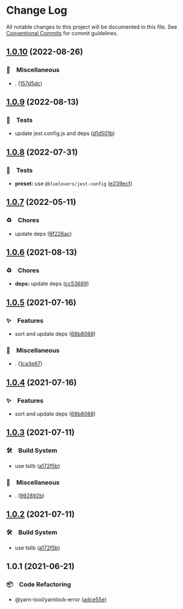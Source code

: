 # Change Log

All notable changes to this project will be documented in this file.
See [Conventional Commits](https://conventionalcommits.org) for commit guidelines.

## [1.0.10](https://github.com/bluelovers/ws-yarn-workspaces/compare/@yarn-tool/yarnlock-error@1.0.9...@yarn-tool/yarnlock-error@1.0.10) (2022-08-26)



### 🔖　Miscellaneous

* . ([157d5dc](https://github.com/bluelovers/ws-yarn-workspaces/commit/157d5dc8959261d9326f6e633987182898ae9670))



## [1.0.9](https://github.com/bluelovers/ws-yarn-workspaces/compare/@yarn-tool/yarnlock-error@1.0.8...@yarn-tool/yarnlock-error@1.0.9) (2022-08-13)


### 🚨　Tests

* update jest.config.js and deps ([d1d501b](https://github.com/bluelovers/ws-yarn-workspaces/commit/d1d501ba059130bd8f90e6eaa266084110698011))





## [1.0.8](https://github.com/bluelovers/ws-yarn-workspaces/compare/@yarn-tool/yarnlock-error@1.0.7...@yarn-tool/yarnlock-error@1.0.8) (2022-07-31)


### 🚨　Tests

* **preset:** use `@bluelovers/jest-config` ([e239ecf](https://github.com/bluelovers/ws-yarn-workspaces/commit/e239ecf606d82930c6036ec1241bf3b4a1095423))





## [1.0.7](https://github.com/bluelovers/ws-yarn-workspaces/compare/@yarn-tool/yarnlock-error@1.0.6...@yarn-tool/yarnlock-error@1.0.7) (2022-05-11)


### ♻️　Chores

* update deps ([6f226ac](https://github.com/bluelovers/ws-yarn-workspaces/commit/6f226acfd22f0b213eaa8a84886f8391284b1fcf))





## [1.0.6](https://github.com/bluelovers/ws-yarn-workspaces/compare/@yarn-tool/yarnlock-error@1.0.5...@yarn-tool/yarnlock-error@1.0.6) (2021-08-13)


### ♻️　Chores

* **deps:** update deps ([cc53689](https://github.com/bluelovers/ws-yarn-workspaces/commit/cc53689dadd1334672807d4737c0e6400b15aba0))





## [1.0.5](https://github.com/bluelovers/ws-yarn-workspaces/compare/@yarn-tool/yarnlock-error@1.0.3...@yarn-tool/yarnlock-error@1.0.5) (2021-07-16)


### ✨　Features

* sort and update deps ([68b8088](https://github.com/bluelovers/ws-yarn-workspaces/commit/68b80888dade4eb368927afdd50066488014ecbd))


### 🔖　Miscellaneous

* . ([1ca3e67](https://github.com/bluelovers/ws-yarn-workspaces/commit/1ca3e671f12b47170bfdd2f38e9e515f3d63d961))





## [1.0.4](https://github.com/bluelovers/ws-yarn-workspaces/compare/@yarn-tool/yarnlock-error@1.0.3...@yarn-tool/yarnlock-error@1.0.4) (2021-07-16)


### ✨　Features

* sort and update deps ([68b8088](https://github.com/bluelovers/ws-yarn-workspaces/commit/68b80888dade4eb368927afdd50066488014ecbd))





## [1.0.3](https://github.com/bluelovers/ws-yarn-workspaces/compare/@yarn-tool/yarnlock-error@1.0.1...@yarn-tool/yarnlock-error@1.0.3) (2021-07-11)


### 🛠　Build System

* use tslib ([a172f5b](https://github.com/bluelovers/ws-yarn-workspaces/commit/a172f5b85b6b74256ebc8707435e0756adfd533a))


### 🔖　Miscellaneous

* . ([992892b](https://github.com/bluelovers/ws-yarn-workspaces/commit/992892bbf110cad2a8ee559521fc64506700e228))





## [1.0.2](https://github.com/bluelovers/ws-yarn-workspaces/compare/@yarn-tool/yarnlock-error@1.0.1...@yarn-tool/yarnlock-error@1.0.2) (2021-07-11)


### 🛠　Build System

* use tslib ([a172f5b](https://github.com/bluelovers/ws-yarn-workspaces/commit/a172f5b85b6b74256ebc8707435e0756adfd533a))





## 1.0.1 (2021-06-21)


### 📦　Code Refactoring

* @yarn-tool/yarnlock-error ([adce55e](https://github.com/bluelovers/ws-yarn-workspaces/commit/adce55e51514395f3c14aa81abb92cad0ade88a1))
